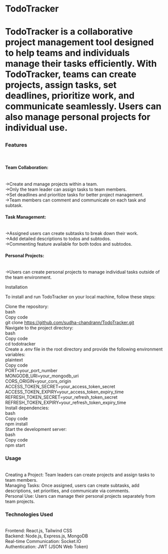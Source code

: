 <h1>TodoTracker<h1>

TodoTracker is a collaborative project management tool designed to help teams and individuals manage their tasks efficiently. With TodoTracker, teams can create projects, assign tasks, set deadlines, prioritize work, and communicate seamlessly. Users can also manage personal projects for individual use.

<h3>Features</h3></br>

<h4>Team Collaboration:</h4></br>
    ->Create and manage projects within a team.</br>
    ->Only the team leader can assign tasks to team members.</br>
    ->Set deadlines and prioritize tasks for better project management.</br>
    ->Team members can comment and communicate on each task and subtask.</br>
    
<h4>Task Management:</h4></br>
    ->Assigned users can create subtasks to break down their work.</br>
    ->Add detailed descriptions to todos and subtodos.</br>
    ->Commenting feature available for both todos and subtodos.</br>
<h4>Personal Projects:</h4></br>
      ->Users can create personal projects to manage individual tasks outside of the team environment.</br>


     
Installation</br>

To install and run TodoTracker on your local machine, follow these steps:</br>


Clone the repository:</br>
bash</br>
Copy code</br>
git clone https://github.com/sudha-chandrann/TodoTracker.git</br>
Navigate to the project directory:</br>
bash</br>
Copy code</br>
cd todotracker</br>
Create a .env file in the root directory and provide the following environment variables:</br>
plaintext</br>
Copy code</br>
PORT=your_port_number</br>
MONGODB_URI=your_mongodb_uri</br>
CORS_ORIGIN=your_cors_origin</br>
ACCESS_TOKEN_SECRET=your_access_token_secret</br>
ACCESS_TOKEN_EXPIRY=your_access_token_expiry_time</br>
REFRESH_TOKEN_SECRET=your_refresh_token_secret</br>
REFRESH_TOKEN_EXPIRY=your_refresh_token_expiry_time</br>
Install dependencies:</br>
bash</br>
Copy code</br>
npm install</br>
Start the development server:</br>
bash</br>
Copy code</br>
npm start</br>


<h3>Usage</h3></br>
Creating a Project: Team leaders can create projects and assign tasks to team members.</br>
Managing Tasks: Once assigned, users can create subtasks, add descriptions, set priorities, and communicate via comments.</br>
Personal Use: Users can manage their personal projects separately from team projects.</br>





<h3>Technologies Used</h3></br>
Frontend: React.js, Tailwind CSS</br>
Backend: Node.js, Express.js, MongoDB</br>
Real-time Communication: Socket.IO</br>
Authentication: JWT (JSON Web Token)</br>